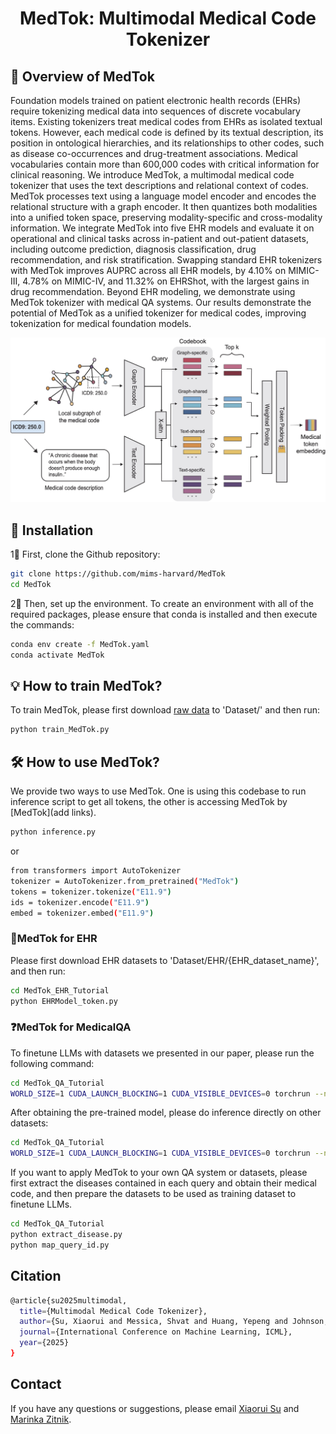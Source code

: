 <h1 align="center">
  MedTok: Multimodal Medical Code Tokenizer
</h1>

## 👀 Overview of MedTok
Foundation models trained on patient electronic health records (EHRs) require tokenizing medical data into sequences of discrete vocabulary items. Existing tokenizers treat medical codes from EHRs as isolated textual tokens. However, each medical code is defined by its textual description, its position in ontological hierarchies, and its relationships to other codes, such as disease co-occurrences and drug-treatment associations. Medical vocabularies contain more than 600,000 codes with critical information for clinical reasoning. We introduce MedTok, a multimodal medical code tokenizer that uses the text descriptions and relational context of codes. MedTok processes text using a language model encoder and encodes the relational structure with a graph encoder. It then quantizes both modalities into a unified token space, preserving modality-specific and cross-modality information. We integrate MedTok into five EHR models and evaluate it on operational and clinical tasks across in-patient and out-patient datasets, including outcome prediction, diagnosis classification, drug recommendation, and risk stratification. Swapping standard EHR tokenizers with MedTok improves AUPRC across all EHR models, by 4.10% on MIMIC-III, 4.78% on MIMIC-IV, and 11.32% on EHRShot, with the largest gains in drug recommendation. Beyond EHR modeling, we demonstrate using MedTok tokenizer with medical QA systems. Our results demonstrate the potential of MedTok as a unified tokenizer for medical codes, improving tokenization for medical foundation models.

![MedTok framework](https://github.com/mims-harvard/MedTok/blob/main/MedTok.jpg)

## 🚀 Installation

1⃣️ First, clone the Github repository:

```bash
git clone https://github.com/mims-harvard/MedTok
cd MedTok
```

2⃣️ Then, set up the environment. To create an environment with all of the required packages, please ensure that conda is installed and then execute the commands:

```bash
conda env create -f MedTok.yaml
conda activate MedTok
```

## 💡 How to train MedTok?

To train MedTok, please first download [raw data](data_link) to 'Dataset/' and then run:

```bash
python train_MedTok.py
```

## 🛠️ How to use MedTok?

We provide two ways to use MedTok. One is using this codebase to run inference script to get all tokens, the other is accessing MedTok by [MedTok](add links).

```bash
python inference.py
```
or

```bash
from transformers import AutoTokenizer
tokenizer = AutoTokenizer.from_pretrained("MedTok")
tokens = tokenizer.tokenize("E11.9")
ids = tokenizer.encode("E11.9")
embed = tokenizer.embed("E11.9")
```

### 🏥MedTok for EHR
Please first download EHR datasets to 'Dataset/EHR/{EHR_dataset_name}', and then run:
```bash
cd MedTok_EHR_Tutorial
python EHRModel_token.py
```

### ❓MedTok for MedicalQA
To finetune LLMs with datasets we presented in our paper, please run the following command:
```bash
cd MedTok_QA_Tutorial
WORLD_SIZE=1 CUDA_LAUNCH_BLOCKING=1 CUDA_VISIBLE_DEVICES=0 torchrun --nproc_per_node=1 --master_port 1234 fintune_llama3.py
```
After obtaining the pre-trained model, please do inference directly on other datasets:
```bash
cd MedTok_QA_Tutorial
WORLD_SIZE=1 CUDA_LAUNCH_BLOCKING=1 CUDA_VISIBLE_DEVICES=0 torchrun --nproc_per_node=1 --master_port 1234 inference.py
```

If you want to apply MedTok to your own QA system or datasets, please first extract the diseases contained in each query and obtain their medical code, and then prepare the datasets to be used as training dataset to finetune LLMs.
```bash
cd MedTok_QA_Tutorial
python extract_disease.py
python map_query_id.py
```

## Citation
```bash
@article{su2025multimodal,
  title={Multimodal Medical Code Tokenizer},
  author={Su, Xiaorui and Messica, Shvat and Huang, Yepeng and Johnson, Ruth and Fesser, Lukas and Gao, Shanghua and Sahneh, Faryad and Zitnik, Marinka},
  journal={International Conference on Machine Learning, ICML},
  year={2025}
}
```
</details>

## Contact

If you have any questions or suggestions, please email [Xiaorui Su](xiaorui_su@hms.harvard.edu) and [Marinka Zitnik](marinka@hms.harvard.edu).

